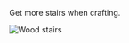 Get more stairs when crafting.

![Wood stairs](https://github.com/VanillaChai/chocolate-tweaks/blob/main/More%20Stairs/Wood%20stairs.png)
